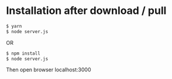 # Installation after download / pull

```sh
$ yarn
$ node server.js
```
OR
```sh
$ npm install
$ node server.js
```

Then open browser localhost:3000


